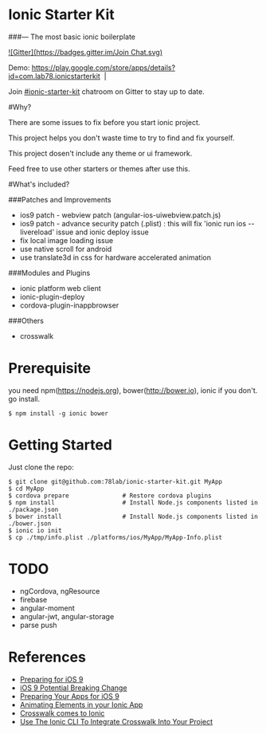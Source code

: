 # Ionic Starter Kit 
###— The most basic ionic boilerplate

[![Gitter](https://badges.gitter.im/Join Chat.svg)](https://gitter.im/78lab/ionic-starter-kit)

Demo: https://play.google.com/store/apps/details?id=com.lab78.ionicstarterkit &nbsp;|&nbsp;

Join [#ionic-starter-kit](https://gitter.im/78lab/ionic-starter-kit) chatroom on Gitter to stay up to date.

#Why?

There are some issues to fix before you start ionic project.

This project helps you don't waste time to try to find and fix yourself.

This project dosen't include any theme or ui framework.

Feed free to use other starters or themes after use this.


#What's included?

###Patches and Improvements
- ios9 patch - webview patch (angular-ios-uiwebview.patch.js)
- ios9 patch - advance security patch (.plist) :  this will fix 'ionic run ios --livereload' issue and ionic deploy issue
- fix local image loading issue
- use native scroll for android
- use translate3d in css for hardware accelerated animation

###Modules and Plugins
- ionic platform web client
- ionic-plugin-deploy
- cordova-plugin-inappbrowser

###Others
- crosswalk

# Prerequisite

you need npm(https://nodejs.org), bower(http://bower.io), ionic
if you don't. go install.

```shell
$ npm install -g ionic bower
```

# Getting Started

Just clone the repo:

```shell
$ git clone git@github.com:78lab/ionic-starter-kit.git MyApp
$ cd MyApp
$ cordova prepare               # Restore cordova plugins
$ npm install                   # Install Node.js components listed in ./package.json
$ bower install                 # Install Node.js components listed in ./bower.json
$ ionic io init
$ cp ./tmp/info.plist ./platforms/ios/MyApp/MyApp-Info.plist
```

# TODO
- ngCordova, ngResource
- firebase
- angular-moment
- angular-jwt, angular-storage
- parse push

# References
  * [Preparing for iOS 9](http://blog.ionic.io/preparing-for-ios-9/)
  * [iOS 9 Potential Breaking Change](http://blog.ionic.io/ios-9-potential-breaking-change/)
  * [Preparing Your Apps for iOS 9](https://mobile.awsblog.com/post/Tx2QM69ZE6BGTYX/Preparing-Your-Apps-for-iOS-9)
  * [Animating Elements in your Ionic App](http://blog.ionic.io/animating-elements-in-your-ionic-app/)
  * [Crosswalk comes to Ionic](http://blog.ionic.io/crosswalk-comes-to-ionic/)
  * [Use The Ionic CLI To Integrate Crosswalk Into Your Project](https://blog.nraboy.com/2015/02/use-ionic-cli-integrate-crosswalk-project/)

